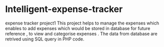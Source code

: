 # Intelligent-expense-tracker
expense tracker project1
This project helps to manage the expenses which enables to add expenses which would be stored in database for future reference , to view and categorise  expenses .
The data from database are retrived using SQL query in PHP code.
